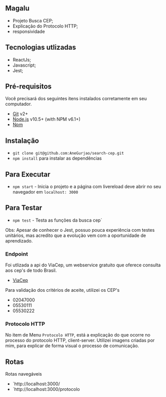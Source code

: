## Magalu

- Projeto Busca CEP;
- Explicação do Protocolo HTTP;
- responsividade

## Tecnologias utlizadas

- ReactJs;
- Javascript;
- Jest;

## Pré-requisitos

Você precisará dos seguintes itens instalados corretamente em seu computador.

- [Git](http://git-scm.com/) v2+
- [Node.js](http://nodejs.org/) v10.5+ (with NPM v6.1+)
- [Npm](https://https://www.npmjs.com/)

## Instalação

- `git clone git@github.com:AneGurjao/search-cep.git`
- `npm install` para instalar as dependências

## Para Executar

- `npm start` - Inicia o projeto e a página com livereload deve abrir no seu navegador em `localhost: 3000`

## Para Testar

- `npm test` - Testa as funções da busca cep`

Obs: Apesar de conhecer o Jest, possuo pouca experiência com testes unitários, mas acredito que a evolução vem com a
oportunidade de aprendizado.

### Endpoint

Foi utlizada a api do ViaCep, um webservice gratuito que oferece consulta aos cep's de todo Brasil.

- [ViaCep](https://https://viacep.com.br/)

Para validação dos critérios de aceite, utilizei os CEP's

- 02047000
- 05530111
- 05530222

### Protocolo HTTP

No item de Menu `Protocolo HTTP`, está a explicação do que ocorre no processo do protocolo HTTP, client-server.
Utilizei imagens criadas por mim, para explicar de forma visual o processo de comunicação.

## Rotas

Rotas navegáveis

- `http://localhost:3000/
- `http://localhost:3000/protocolo
